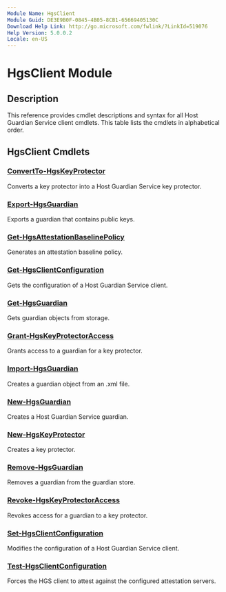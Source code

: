 ```yaml
---
Module Name: HgsClient
Module Guid: DE3E9B0F-0845-4B05-8CB1-65669405130C
Download Help Link: http://go.microsoft.com/fwlink/?LinkId=519076
Help Version: 5.0.0.2
Locale: en-US
---
```


# HgsClient Module
## Description
This reference provides cmdlet descriptions and syntax for all Host Guardian Service client cmdlets. This table lists the cmdlets in alphabetical order.

## HgsClient Cmdlets
### [ConvertTo-HgsKeyProtector](convertto-hgskeyprotector.md)
Converts a key protector into a Host Guardian Service key protector.

### [Export-HgsGuardian](export-hgsguardian.md)
Exports a guardian that contains public keys.

### [Get-HgsAttestationBaselinePolicy](get-hgsattestationbaselinepolicy.md)
Generates an attestation baseline policy.

### [Get-HgsClientConfiguration](get-hgsclientconfiguration.md)
Gets the configuration of a Host Guardian Service client.

### [Get-HgsGuardian](get-hgsguardian.md)
Gets guardian objects from storage.

### [Grant-HgsKeyProtectorAccess](grant-hgskeyprotectoraccess.md)
Grants access to a guardian for a key protector.

### [Import-HgsGuardian](import-hgsguardian.md)
Creates a guardian object from an .xml file.

### [New-HgsGuardian](new-hgsguardian.md)
Creates a Host Guardian Service guardian.

### [New-HgsKeyProtector](new-hgskeyprotector.md)
Creates a key protector.

### [Remove-HgsGuardian](remove-hgsguardian.md)
Removes a guardian from the guardian store.

### [Revoke-HgsKeyProtectorAccess](revoke-hgskeyprotectoraccess.md)
Revokes access for a guardian to a key protector.

### [Set-HgsClientConfiguration](set-hgsclientconfiguration.md)
Modifies the configuration of a Host Guardian Service client.

### [Test-HgsClientConfiguration](test-hgsclientconfiguration.md)
Forces the HGS client to attest against the configured attestation servers.



